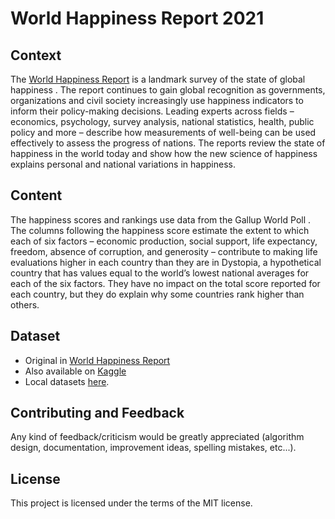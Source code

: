 # World Happiness Report 2021

## Context
The <a href="https://worldhappiness.report/" target="_blank">World Happiness Report</a> is a landmark survey of the state of global happiness . The report continues to gain global recognition as governments, organizations and civil society increasingly use happiness indicators to inform their policy-making decisions. Leading experts across fields – economics, psychology, survey analysis, national statistics, health, public policy and more – describe how measurements of well-being can be used effectively to assess the progress of nations. The reports review the state of happiness in the world today and show how the new science of happiness explains personal and national variations in happiness.

## Content
The happiness scores and rankings use data from the Gallup World Poll . The columns following the happiness score estimate the extent to which each of six factors – economic production, social support, life expectancy, freedom, absence of corruption, and generosity – contribute to making life evaluations higher in each country than they are in Dystopia, a hypothetical country that has values equal to the world’s lowest national averages for each of the six factors. They have no impact on the total score reported for each country, but they do explain why some countries rank higher than others.

## Dataset
- Original in <a href="https://worldhappiness.report/ed/2021/" target="_blank">World Happiness Report</a>
- Also available on <a href="https://www.kaggle.com/ajaypalsinghlo/world-happiness-report-2021" target="_blank">Kaggle</a>
- Local datasets <a href="https://github.com/ansegura7/WorldHappinessReport/tree/main/data" >here</a>.

## Contributing and Feedback
Any kind of feedback/criticism would be greatly appreciated (algorithm design, documentation, improvement ideas, spelling mistakes, etc...).

## License
This project is licensed under the terms of the MIT license.
